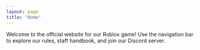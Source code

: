 ```yaml
---
layout: page
title: "Home"
---
```

Welcome to the official website for our Roblox game! Use the navigation bar to explore our rules, staff handbook, and join our Discord server.
